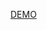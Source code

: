 [DEMO](https://panasiuknazar.github.io/InternationalExpansionPro-international-consulting-website-SP-EN-III/)
